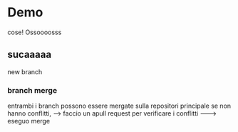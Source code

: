 # Demo

cose!
Ossoooosss

## sucaaaaa

new branch

### branch merge
entrambi i branch possono essere mergate sulla repositori principale se non hanno conflitti, --> faccio un apull request per verificare i conflitti
                    ---> eseguo merge